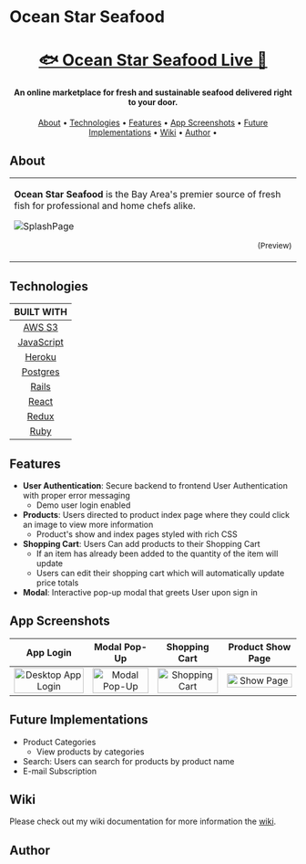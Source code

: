 # Ocean Star Seafood

<h1 align="center">
  <a href="https://oceanstar.herokuapp.com/#/">🐟 Ocean Star Seafood Live 🦀</a> 
</h1>
  
<h4 align="center">An online marketplace for fresh and sustainable seafood delivered right to your door.</h4>

<p align="center">
  <a href="#about">About</a> •
  <a href="#technologies">Technologies</a> •
  <a href="#features">Features</a> •
  <a href="#app-screenshots">App Screenshots</a> •
  <a href="#future-implementations">Future Implementations</a> •
  <a href="#wiki">Wiki</a> •
  <a href="#author">Author</a> •
</p>


## About

<table>
<tr>
<td>
   
**Ocean Star Seafood** is the Bay Area's premier source of fresh fish for professional and home chefs alike. 
<br>

![SplashPage](https://oceanstar-seed.s3-us-west-1.amazonaws.com/product.png)
<p align="right">
<sub>(Preview)</sub>
</p>
       
</td>
</tr> 
</table>

## Technologies 

| BUILT WITH |
|:----------:|
|   [AWS S3](https://aws.amazon.com/s3/ "Amazon AWS")   |
| [JavaScript](https://developer.mozilla.org/en-US/docs/Web/JavaScript "JavaScript") |
|   [Heroku](https://www.heroku.com/ "Heroku")   |
|  [Postgres](https://www.postgresql.org/ "Postgres")  |
|    [Rails](https://rubyonrails.org/ "Rails")   |
|    [React](https://reactjs.org/ "React")   |
|    [Redux](https://redux.js.org/ "Redux")   |
|    [Ruby](https://www.ruby-lang.org/en/ "Ruby")    |

## Features

* **User Authentication**: Secure backend to frontend User Authentication with proper error messaging
  * Demo user login enabled
* **Products**: Users directed to product index page where they could click an image to view more information   
  * Product's show and index pages styled with rich CSS
* **Shopping Cart**: Users Can add products to their Shopping Cart
  * If an item has already been added to the quantity of the item will update
  * Users can edit their shopping cart which will automatically update price totals 
* **Modal**: Interactive pop-up modal that greets User upon sign in 

## App Screenshots

 App  Login         |  Modal Pop-Up | Shopping Cart       |  Product Show Page
:-------------------------:|:-------------------------:|:-------------------------:|:-------------------------:
<img src="https://oceanstar-seed.s3-us-west-1.amazonaws.com/readme-login.png" title="Desktop App  Login " width="100%"> |<img src="https://oceanstar-seed.s3-us-west-1.amazonaws.com/readme-modal.png" title="Modal Pop-Up" width="100%">|<img src="https://oceanstar-seed.s3-us-west-1.amazonaws.com/readme-cart.png" title="Shopping Cart" width="100%"> |<img src="https://oceanstar-seed.s3-us-west-1.amazonaws.com/readme-showpage.png" title="Show Page" width="100%">


## Future Implementations
* Product Categories
  * View products by categories
* Search: Users can search for products by product name 
* E-mail Subscription

## Wiki
  Please check out my wiki documentation for more information the [wiki](https://github.com/bbowen1036/OceanStar/wiki).
  
## Author
